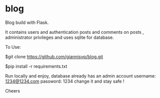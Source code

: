 # blog
Blog build with Flask.


It contains users and authentication posts and comments on posts , administrator privileges and uses sqlite for database.

To Use:

$git clone https://github.com/giannisyp/blog.git

$pip install -r requirements.txt

Run locally and enjoy, database already has an admin account username: 1234@1234.com password: 1234 change it and stay safe !

Cheers 
